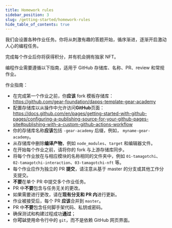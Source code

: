 ```yaml
---
title: Homework rules
sidebar_position: 3
slug: /getting-started/homework-rules
hide_table_of_contents: true
---
```


我们会设置各种作业任务。你将从刺激有趣的答题开始，循序渐进，逐渐开启激动人心的编程任务。

完成每个作业后你将获得积分，并有机会拥有独家 NFT。

编程作业需要遵循以下指南，适用于 GitHub 存储库、名称、PR、review 和常规作业。

作业指南：

- 在完成第一个作业之前，你**应该** fork 模板存储库： <https://github.com/gear-foundation/dapps-template-gear-academy>
- 配置存储库以从操作中允许访问**GitHub**页面： <https://docs.github.com/en/pages/getting-started-with-github-pages/configuring-a-publishing-source-for-your-github-pages-site#publishing-with-a-custom-github-actions-workflow>
- 你的存储库名称**应该**包括 `-gear-academy` 后缀，例如， `myname-gear-academy`。
- 从存储库中删除**编译产物**，例如 `node_modules`、`target` 和编辑器文件。
- 在开始每个作业之前，请将你的 fork 与上游存储库同步。
- 将每个作业放在与相应模块的名称相同的文件夹中，例如 `01-tamagotchi`、`02-tamagotchi-interaction`、`03-tamagotchi-nft` 等。
- 每个作业应作为独立的 PR **提交**，请注意从基于 master 的分支或其他工作分支提交。
- **不要**在单个 PR 中提交多个作业任务。
- PR 中**不要**包含与任务无关的更改。
- 如果需要进行更改，请在**现有分支和 PR 内**进行更新。
- 作业被接受后，每个 PR **应该**合并到 `master`。
- PR 中**不要**包含任何脚手架代码、私钥或密码。
- 确保测试和构建过程成功**通过**；
- 你**可以**使用命令行中的 `git`，而不是依赖 GitHub 网页界面。
